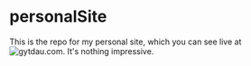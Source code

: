 # personalSite
This is the repo for my personal site, which you can see live at ![gytdau.com](http://www.gytdau.com). It's nothing impressive.
